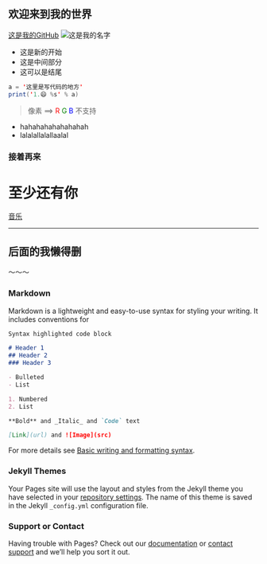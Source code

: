 ## 欢迎来到我的世界

[这是我的GitHub](https://github.com/book-001/book-001.github.io)
![这是我的名字](https://user-images.githubusercontent.com/62272566/156384781-24ee3d89-de3b-4dff-a780-f0ff4095dad7.jpeg)
- 这是新的开始
- 这是中间部分
- 这可以是结尾
```java
a = '这里是写代码的地方'
print('1.😄 %s' % a)
```
>像素 ==>
> <span style="color:red">R</span> <span style="color:green">G</span> <span style="color:blue">B</span>
>不支持
- hahahahahahahahah
- lalalallalallaalal
### 接着再来

# 至少还有你

[音乐](https://user-images.githubusercontent.com/62272566/156389991-7397f981-9701-4175-9638-61ce1d19325e.mp4)

---


## 后面的我懒得删
～～～
### Markdown

Markdown is a lightweight and easy-to-use syntax for styling your writing. It includes conventions for

```markdown
Syntax highlighted code block

# Header 1
## Header 2
### Header 3

- Bulleted
- List

1. Numbered
2. List

**Bold** and _Italic_ and `Code` text

[Link](url) and ![Image](src)
```

For more details see [Basic writing and formatting syntax](https://docs.github.com/en/github/writing-on-github/getting-started-with-writing-and-formatting-on-github/basic-writing-and-formatting-syntax).

### Jekyll Themes

Your Pages site will use the layout and styles from the Jekyll theme you have selected in your [repository settings](https://github.com/book-001/book-001.github.io/settings/pages). The name of this theme is saved in the Jekyll `_config.yml` configuration file.

### Support or Contact

Having trouble with Pages? Check out our [documentation](https://docs.github.com/categories/github-pages-basics/) or [contact support](https://support.github.com/contact) and we’ll help you sort it out.
